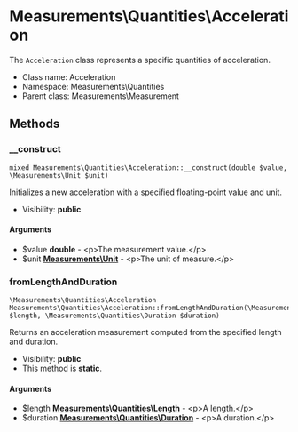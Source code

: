 Measurements\Quantities\Acceleration
===============

The `Acceleration` class represents a specific quantities of acceleration.




* Class name: Acceleration
* Namespace: Measurements\Quantities
* Parent class: Measurements\Measurement







Methods
-------


### __construct

    mixed Measurements\Quantities\Acceleration::__construct(double $value, \Measurements\Unit $unit)

Initializes a new acceleration with a specified floating-point value and unit.



* Visibility: **public**


#### Arguments
* $value **double** - &lt;p&gt;The measurement value.&lt;/p&gt;
* $unit **[Measurements\Unit](Measurements-Unit.md)** - &lt;p&gt;The unit of measure.&lt;/p&gt;



### fromLengthAndDuration

    \Measurements\Quantities\Acceleration Measurements\Quantities\Acceleration::fromLengthAndDuration(\Measurements\Quantities\Length $length, \Measurements\Quantities\Duration $duration)

Returns an acceleration measurement computed from the specified length and duration.



* Visibility: **public**
* This method is **static**.


#### Arguments
* $length **[Measurements\Quantities\Length](Measurements-Quantities-Length.md)** - &lt;p&gt;A length.&lt;/p&gt;
* $duration **[Measurements\Quantities\Duration](Measurements-Quantities-Duration.md)** - &lt;p&gt;A duration.&lt;/p&gt;


